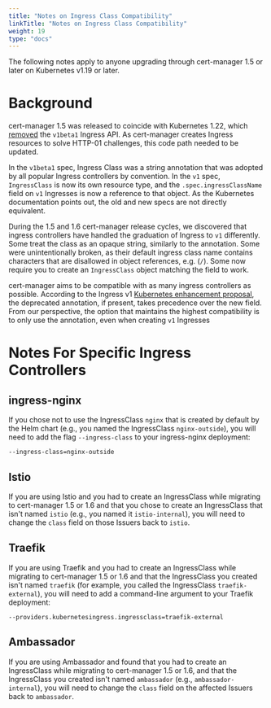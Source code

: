 ```yaml
---
title: "Notes on Ingress Class Compatibility"
linkTitle: "Notes on Ingress Class Compatibility"
weight: 19
type: "docs"
---
```


The following notes apply to anyone upgrading through cert-manager 1.5 or later on Kubernetes v1.19 or later.

# Background

cert-manager 1.5 was released to coincide with Kubernetes 1.22, which
[removed](https://kubernetes.io/blog/2021/07/14/upcoming-changes-in-kubernetes-1-22/) the `v1beta1`
Ingress API. As cert-manager creates Ingress resources to solve HTTP-01 challenges, this code path
needed to be updated.

In the `v1beta1` spec, Ingress Class was a string annotation that was adopted by all popular
Ingress controllers by convention. In the `v1` spec, `IngressClass` is now its own resource type,
and the `.spec.ingressClassName` field on `v1` Ingresses is now a reference to that object.
As the Kubernetes documentation points out, the old and new specs are not directly equivalent.

During the 1.5 and 1.6 cert-manager release cycles, we discovered that ingress controllers have
handled the graduation of Ingress to `v1` differently. Some treat the class as an opaque string,
similarly to the annotation. Some were unintentionally broken, as their default ingress class name
contains characters that are disallowed in object references, e.g. (`/`). Some now require you to
create an `IngressClass` object matching the field to work.

cert-manager aims to be compatible with as many ingress controllers as possible. According to the
Ingress v1 [Kubernetes enhancement proposal], the deprecated annotation, if present, takes
precedence over the new field. From our perspective, the option that maintains the highest
compatibility is to only use the annotation, even when creating `v1` Ingresses

[Kubernetes enhancement proposal]: https://github.com/kubernetes/enhancements/tree/44dd2975dc6cdad96ca73e7b0ba1794f1196f604/keps/sig-network/1453-ingress-api#interoperability-with-previous-annotation

# Notes For Specific Ingress Controllers

## ingress-nginx

If you chose not to use the IngressClass `nginx` that is created by default by the Helm chart
(e.g., you named the IngressClass `nginx-outside`), you will need to add the flag
`--ingress-class` to your ingress-nginx deployment:

```
--ingress-class=nginx-outside
```

## Istio

If you are using Istio and you had to create an IngressClass while migrating to cert-manager 1.5 or 1.6
and that you chose to create an IngressClass that isn't named `istio` (e.g., you named it `istio-internal`),
you will need to change the `class` field on those Issuers back to `istio`.

## Traefik

If you are using Traefik and you had to create an IngressClass while migrating to cert-manager 1.5
or 1.6 and that the IngressClass you created isn't named `traefik` (for example, you called
the IngressClass `traefik-external`), you will need to add a command-line argument to your
Traefik deployment:

```
--providers.kubernetesingress.ingressclass=traefik-external
```

## Ambassador

If you are using Ambassador and found that you had to create an IngressClass while migrating to
cert-manager 1.5 or 1.6, and that the IngressClass you created isn't named `ambassador`
(e.g., `ambassador-internal`), you will need to change the `class` field on the affected Issuers back to `ambassador`.
